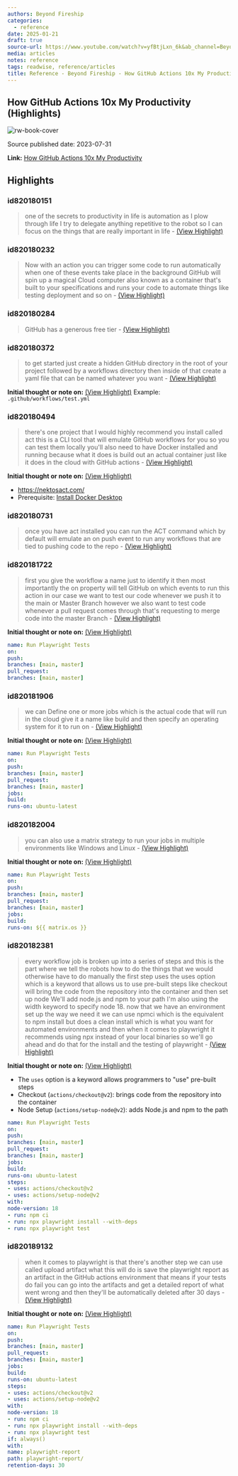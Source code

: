 ```yaml
---
authors: Beyond Fireship
categories:
  - reference
date: 2025-01-21
draft: true
source-url: https://www.youtube.com/watch?v=yfBtjLxn_6k&ab_channel=BeyondFireship
media: articles
notes: reference
tags: readwise, reference/articles
title: Reference - Beyond Fireship - How GitHub Actions 10x My Productivity
---
```

## How GitHub Actions 10x My Productivity (Highlights)

![rw-book-cover](https://i.ytimg.com/vi/yfBtjLxn_6k/maxresdefault.jpg)

Source published date: 2023-07-31

**Link:** [How GitHub Actions 10x My Productivity](https://www.youtube.com/watch?v=yfBtjLxn_6k&ab_channel=BeyondFireship)

## Highlights
### id820180151

> one of the secrets to productivity in life is automation as I plow through life I try to delegate anything repetitive to the robot so I can focus on the things that are really important in life
> \- [(View Highlight)](https://read.readwise.io/read/01je7gvmg7xb8w08vragyy9jbt)

### id820180232

> Now with an action you can trigger some code to run automatically when one of these events take place in the background GitHub will spin up a magical Cloud computer also known as a container that's built to your specifications and runs your code to automate things like testing
>   deployment and so on
> \- [(View Highlight)](https://read.readwise.io/read/01je7gz01c0jgqk7g03s4yf6dx)

### id820180284

> GitHub has a generous free tier
> \- [(View Highlight)](https://read.readwise.io/read/01je7h0xbsd166mtwvbj99d1eb)

### id820180372

> to get started just create a hidden GitHub directory in the root of your project followed by a workflows directory then inside of that create a yaml file that can be named whatever you want
> \- [(View Highlight)](https://read.readwise.io/read/01je7h2dtyfksw1afgja8m3jdb)

**Initial thought or note on:** [(View Highlight)](https://read.readwise.io/read/01je7h2dtyfksw1afgja8m3jdb)
Example: `.github/workflows/test.yml`

### id820180494

> there's one project that I would highly recommend you install called act this is a CLI tool that will emulate GitHub workflows for you so you can test them locally you'll also need to have Docker installed and running because what it does is build out an actual container just like it does in
>   the cloud with GitHub actions
> \- [(View Highlight)](https://read.readwise.io/read/01je7h6ejejxw781cyx3wettz6)

**Initial thought or note on:** [(View Highlight)](https://read.readwise.io/read/01je7h6ejejxw781cyx3wettz6)
- <https://nektosact.com/>
- Prerequisite: [Install Docker Desktop](https://www.docker.com/products/docker-desktop/)

### id820180731

> once you have act installed you can run the ACT command which by default will emulate an on push event to run any workflows that are tied to pushing code to the repo
> \- [(View Highlight)](https://read.readwise.io/read/01je7hdnvwp4c83wncnhswh050)

### id820181722

> first you give the workflow a name just to identify it then most importantly the
>   on property will tell GitHub on which events to run this action in our case we want to test our code whenever we push it to the main or Master Branch however we also want to test code whenever a pull request comes through that's requesting to merge code into the master Branch
> \- [(View Highlight)](https://read.readwise.io/read/01je7hj41e5w442qbh6777d40v)

**Initial thought or note on:** [(View Highlight)](https://read.readwise.io/read/01je7hj41e5w442qbh6777d40v)
```yml
name: Run Playwright Tests
on:
push:
branches: [main, master]
pull_request:
branches: [main, master]
```

### id820181906

> we can Define one or more jobs which is the actual code that will run in the cloud give it a name like build and then specify an operating system for it to run on
> \- [(View Highlight)](https://read.readwise.io/read/01je7hqnvfq2dfqh6d1pyhd44g)

**Initial thought or note on:** [(View Highlight)](https://read.readwise.io/read/01je7hqnvfq2dfqh6d1pyhd44g)
```yml
name: Run Playwright Tests
on:
push:
branches: [main, master]
pull_request:
branches: [main, master]
jobs:
build:
runs-on: ubuntu-latest
```

### id820182004

> you can also use a matrix strategy to run your jobs in multiple environments like Windows
>   and Linux
> \- [(View Highlight)](https://read.readwise.io/read/01je7hsv65tm6bdpmqwtagcr5k)

**Initial thought or note on:** [(View Highlight)](https://read.readwise.io/read/01je7hsv65tm6bdpmqwtagcr5k)
```yml
name: Run Playwright Tests
on:
push:
branches: [main, master]
pull_request:
branches: [main, master]
jobs:
build:
runs-on: ${{ matrix.os }}
```

### id820182381

> every workflow job is broken up into a series of steps and this is the part where we tell the robots how to do the things that we would otherwise have to do manually the first step uses the uses option which is a keyword that allows us to use pre-built steps like checkout will bring the code from the repository into the container and then set up node We'll add node.js and npm to your path I'm also using the width keyword to specify node 18. now that we have an environment set up the way we need it we can use npmci which is the equivalent to
>   npm install but does a clean install which is what you want for automated environments and then when it comes to playwright it recommends using npx instead of your local binaries so we'll go ahead and do that for the install and the testing of playwright
> \- [(View Highlight)](https://read.readwise.io/read/01je7hvppp34esapkdj3tge5qw)

**Initial thought or note on:** [(View Highlight)](https://read.readwise.io/read/01je7hvppp34esapkdj3tge5qw)
- The `uses` option is a keyword allows programmers to "use" pre-built steps
- Checkout (`actions/checkout@v2`): brings code from the repository into the container
- Node Setup (`actions/setup-node@v2`): adds Node.js and npm to the path
```yml
name: Run Playwright Tests
on:
push:
branches: [main, master]
pull_request:
branches: [main, master]
jobs:
build:
runs-on: ubuntu-latest
steps:
- uses: actions/checkout@v2
- uses: actions/setup-node@v2
with:
node-version: 18
- run: npm ci
- run: npx playwright install --with-deps
- run: npx playwright test
```

### id820189132

> when it comes to playwright is that there's another step we can use called upload artifact what this will do is save the playwright report as an artifact in the GitHub actions environment that means if
>   your tests do fail you can go into the artifacts and get a detailed report of what went wrong and then they'll be automatically deleted after 30 days
> \- [(View Highlight)](https://read.readwise.io/read/01je7m3aa8vb0mtrjwn9rfczxr)

**Initial thought or note on:** [(View Highlight)](https://read.readwise.io/read/01je7m3aa8vb0mtrjwn9rfczxr)
```yml
name: Run Playwright Tests
on:
push:
branches: [main, master]
pull_request:
branches: [main, master]
jobs:
build:
runs-on: ubuntu-latest
steps:
- uses: actions/checkout@v2
- uses: actions/setup-node@v2
with:
node-version: 18
- run: npm ci
- run: npx playwright install --with-deps
- run: npx playwright test
if: always()
with:
name: playwright-report
path: playwright-report/
retention-days: 30
```

